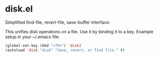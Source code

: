 # disk.el
Simplified find-file, revert-file, save-buffer interface.

This unifies disk operations on a file.  Use it by binding it to a key.  Example setup in your ~/.emacs file:

```el
(global-set-key (kbd "<f9>") 'disk)
(autoload 'disk "disk" "Save, revert, or find file." t)
```
